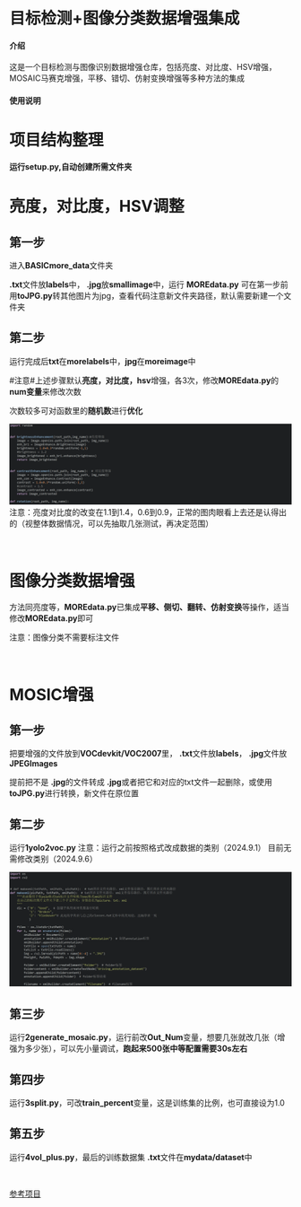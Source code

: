 # 目标检测+图像分类数据增强集成

#### 介绍
这是一个目标检测与图像识别数据增强仓库，包括亮度、对比度、HSV增强，MOSAIC马赛克增强，平移、错切、仿射变换增强等多种方法的集成

#### 使用说明
# 项目结构整理

**运行setup.py,自动创建所需文件夹**

# 亮度，对比度，HSV调整

## 第一步

进入**BASICmore_data**文件夹

 **.txt**文件放**labels**中， **.jpg**放**smallimage**中，运行 **MOREdata.py** 
可在第一步前用**toJPG.py**转其他图片为jpg，查看代码注意新文件夹路径，默认需要新建一个文件夹

## 第二步

运行完成后**txt**在**morelabels**中，**jpg**在**moreimage**中

​#注意#​上述步骤默认**亮度，对比度，hsv**增强，各3次，修改**MOREdata.py**的**num变量**来修改次数

次数较多可对函数里的**随机数**进行**优化**

![MOREdata.py](assets/511baca347ff94c24dcb3c03d20dafd-20240823142917-bsp069l.png)
​注意：亮度对比度的改变在1.1到1.4，0.6到0.9，正常的图肉眼看上去还是认得出的（视整体数据情况，可以先抽取几张测试，再决定范围）

‍

# 图像分类数据增强

方法同亮度等，**MOREdata.py**已集成**平移、侧切、翻转、仿射变换**等操作，适当修改**MOREdata.py**即可

注意：图像分类不需要标注文件

‍

# MOSIC增强

## 第一步

把要增强的文件放到**VOCdevkit/VOC2007**​里， **.txt**文件放**labels**， **.jpg**文件放**JPEGImages**	

提前把不是 **.jpg**的文件转成 **.jpg**或者把它和对应的txt文件一起删除，或使用**toJPG.py**进行转换，新文件在原位置

## 第二步

运行**1yolo2voc.py**
注意：​运行之前按照格式改成数据的类别（2024.9.1）
目前无需修改类别（2024.9.6）


​![1yolo2voc.py](assets/ef4a60ea9402a177154fc47970185e5-20240823141225-rqvlvwv.png)


## 第三步

运行**2generate_mosaic.py**，运行前改**Out_Num**变量，想要几张就改几张（增强为多少张），可以先小量调试，**跑起来500张中等配置需要30s左右**

## 第四步

运行**3split.py**，可改**train_percent**变量，这是训练集的比例，也可直接设为1.0

## 第五步

运行**4vol_plus.py**，最后的训练数据集 **.txt**文件在**mydata/dataset**中

‍



[参考项目](https://github.com/bubbliiiing/object-detection-augmentation)

